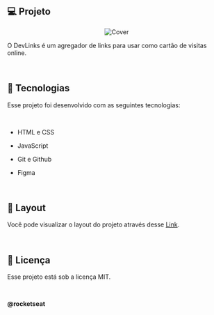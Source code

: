 <h2>💻 Projeto </h2>

<p align="center">
<img alt="Cover" src=".github/cover.png](https://cdn.discordapp.com/attachments/1128080466075987990/1128080512741822504/Cover.png)">
</p>

O DevLinks é um agregador de links para usar como cartão de visitas online.

<br>

<h2>🚀 Tecnologias</h2>

Esse projeto foi desenvolvido com as seguintes tecnologias:

<br>

- HTML e CSS

- JavaScript

- Git e Github

- Figma

<br>

<h2>🔖 Layout</h2>

Você pode visualizar o layout do projeto através desse <a href="https://www.figma.com/community/file/1187422022288947321/DevLinks-%E2%80%A2-Projeto-Discover">Link</a>.

<br>

<h2>📝 Licença</h2>

Esse projeto está sob a licença MIT.

<br>

**@rocketseat**
